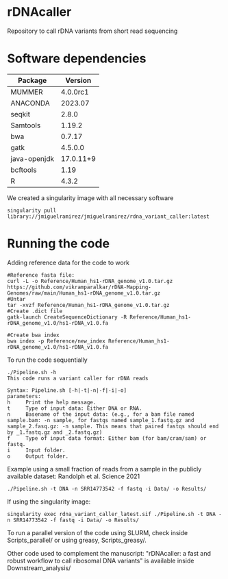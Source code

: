# rDNAcaller
Repository to call rDNA variants from short read sequencing

# Software dependencies

| Package | Version | 
| -------- | ------- | 
| MUMMER | 4.0.0rc1 | 
| ANACONDA | 2023.07 | 
| seqkit | 2.8.0 |
| Samtools | 1.19.2 |
| bwa | 0.7.17 |
| gatk | 4.5.0.0 |
| java-openjdk | 17.0.11+9|
| bcftools | 1.19 |
| R | 4.3.2 |

We created a singularity image with all necessary software
```
singularity pull library://jmiguelramirez/jmiguelramirez/rdna_variant_caller:latest
```


# Running the code
Adding reference data for the code to work
```
#Reference fasta file:
curl -L -o Reference/Human_hs1-rDNA_genome_v1.0.tar.gz https://github.com/vikramparalkar/rDNA-Mapping-Genomes/raw/main/Human_hs1-rDNA_genome_v1.0.tar.gz
#Untar
tar -xvzf Reference/Human_hs1-rDNA_genome_v1.0.tar.gz
#Create .dict file
gatk-launch CreateSequenceDictionary -R Reference/Human_hs1-rDNA_genome_v1.0/hs1-rDNA_v1.0.fa

#Create bwa index
bwa index -p Reference/new_index Reference/Human_hs1-rDNA_genome_v1.0/hs1-rDNA_v1.0.fa
```

To run the code sequentially
```
./Pipeline.sh -h
This code runs a variant caller for rDNA reads

Syntax: Pipeline.sh [-h|-t|-n|-f|-i|-o]
parameters:
h     Print the help message.
t     Type of input data: Either DNA or RNA.
n     Basename of the input data: (e.g., for a bam file named sample.bam: -n sample, for fastqs named sample_1.fastq.gz and sample_2.fasq.gz: -n sample. This means that paired fastqs should end by _1.fastq.gz and _2.fastq.gz)
f     Type of input data format: Either bam (for bam/cram/sam) or fastq.
i     Input folder.
o     Output folder.
```

Example using a small fraction of reads from a sample in the publicly available dataset: Randolph et al. Science 2021
```
./Pipeline.sh -t DNA -n SRR14773542 -f fastq -i Data/ -o Results/
```

If using the singularity image:
```
singularity exec rdna_variant_caller_latest.sif ./Pipeline.sh -t DNA -n SRR14773542 -f fastq -i Data/ -o Results/
```

To run a parallel version of the code using SLURM, check inside Scripts_parallel/ or using greasy, Scripts_greasy/.

Other code used to complement the manuscript: "rDNAcaller: a fast and robust workflow to call ribosomal DNA variants" is available inside Downstream_analysis/



